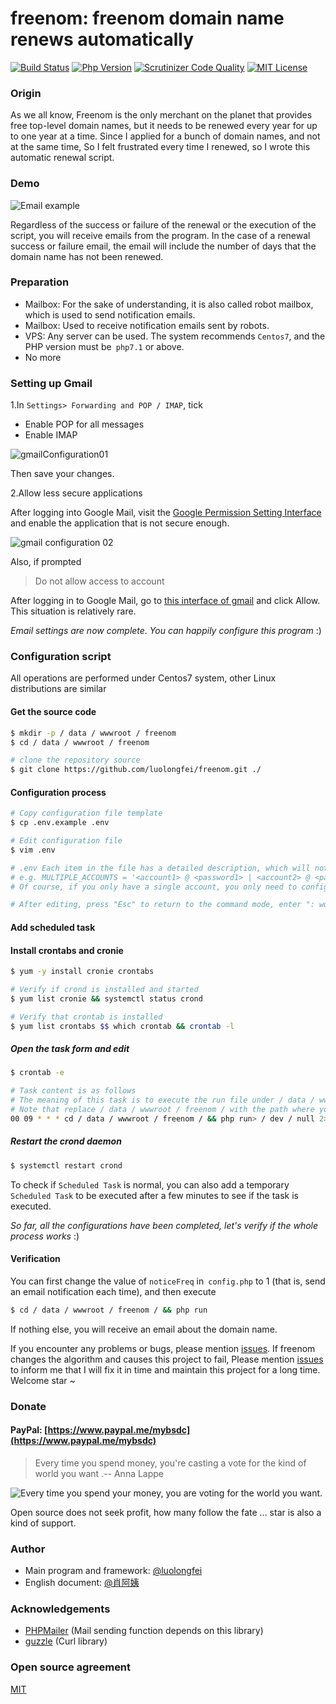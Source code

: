 # freenom: freenom domain name renews automatically

[![Build Status](https://img.shields.io/badge/build-passed-brightgreen?style=for-the-badge)](https://scrutinizer-ci.com/g/luolongfei/freenom/build-status/master)
[![Php Version](https://img.shields.io/badge/php-%3E=7.1-brightgreen.svg?style=for-the-badge)](https://secure.php.net/)
[![Scrutinizer Code Quality](https://img.shields.io/badge/scrutinizer-9.07-brightgreen?style=for-the-badge)](https://scrutinizer-ci.com/g/luolongfei/freenom/?branch=master)
[![MIT License](https://img.shields.io/badge/license-MIT-brightgreen.svg?style=for-the-badge)](https://github.com/luolongfei/freenom/blob/master/LICENSE)

### Origin
As we all know, Freenom is the only merchant on the planet that provides free top-level domain names, but it needs to be renewed every year for up to one year at a time. Since I applied for a bunch of domain names, and not at the same time,
So I felt frustrated every time I renewed, so I wrote this automatic renewal script.

### Demo
![Email example](https://s2.ax1x.com/2020/01/31/139Rrd.png "Email content")

Regardless of the success or failure of the renewal or the execution of the script, you will receive emails from the program. In the case of a renewal success or failure email, the email will include the number of days that the domain name has not been renewed.

### Preparation
- Mailbox: For the sake of understanding, it is also called robot mailbox, which is used to send notification emails.
- Mailbox: Used to receive notification emails sent by robots.
- VPS: Any server can be used. The system recommends `Centos7`, and the PHP version must be` php7.1` or above.
- No more

### Setting up Gmail
1.In `Settings> Forwarding and POP / IMAP`, tick
- Enable POP for all messages
- Enable IMAP

![gmailConfiguration01](https://s2.ax1x.com/2020/01/31/13tKsg.png "gmailConfiguration01")

Then save your changes.

2.Allow less secure applications

After logging into Google Mail, visit the [Google Permission Setting Interface](https://myaccount.google.com/u/2/lesssecureapps?pli=1&pageId=none) and enable the application that is not secure enough.

![gmail configuration 02](https://s2.ax1x.com/2020/01/31/1392KH.png "gmail configuration 02")

Also, if prompted
> Do not allow access to account

After logging in to Google Mail, go to [this interface of gmail](https://accounts.google.com/b/0/DisplayUnlockCaptcha) and click Allow. This situation is relatively rare.

*Email settings are now complete. You can happily configure this program* :)

### Configuration script
All operations are performed under Centos7 system, other Linux distributions are similar
#### Get the source code
```bash
$ mkdir -p / data / wwwroot / freenom
$ cd / data / wwwroot / freenom

# clone the repository source
$ git clone https://github.com/luolongfei/freenom.git ./
```

#### Configuration process
```bash
# Copy configuration file template
$ cp .env.example .env

# Edit configuration file
$ vim .env

# .env Each item in the file has a detailed description, which will not be repeated here. In short, you need to change all the items in it to your own. Note the format of the multi-account configuration:
# e.g. MULTIPLE_ACCOUNTS = '<account1> @ <password1> | <account2> @ <password2> | <account3> @ <password3>'
# Of course, if you only have a single account, you only need to configure FREEENOM_USERNAME and FREEENOM_PASSWORD. The configurations of single account and multiple accounts will be read together and duplicated.

# After editing, press "Esc" to return to the command mode, enter ": wq" and press Enter to save and exit. You will not use Google's editor to ask Google Uncle :)
```

#### Add scheduled task
#### Install crontabs and cronie
```bash
$ yum -y install cronie crontabs

# Verify if crond is installed and started
$ yum list cronie && systemctl status crond

# Verify that crontab is installed
$ yum list crontabs $$ which crontab && crontab -l
```

##### Open the task form and edit
```bash
$ crontab -e

# Task content is as follows
# The meaning of this task is to execute the run file under / data / wwwroot / freenom / at 9 AM every day
# Note that replace / data / wwwroot / freenom / with the path where your run file is located
00 09 * * * cd / data / wwwroot / freenom / && php run> / dev / null 2> & 1
```

##### Restart the crond daemon
```bash
$ systemctl restart crond
```
To check if `Scheduled Task` is normal, you can also add a temporary` Scheduled Task` to be executed after a few minutes to see if the task is executed.

*So far, all the configurations have been completed, let's verify if the whole process works* :)

#### Verification
You can first change the value of `noticeFreq` in` config.php` to 1 (that is, send an email notification each time), and then execute
```bash
$ cd / data / wwwroot / freenom / && php run
```
If nothing else, you will receive an email about the domain name.

If you encounter any problems or bugs, please mention [issues](https://github.com/luolongfei/freenom/issues). If freenom changes the algorithm and causes this project to fail,
Please mention [issues](https://github.com/luolongfei/freenom/issues) to inform me that I will fix it in time and maintain this project for a long time. Welcome star ~

### Donate

#### PayPal: [https://www.paypal.me/mybsdc](https://www.paypal.me/mybsdc)
> Every time you spend money, you're casting a vote for the kind of world you want .-- Anna Lappe

![Every time you spend your money, you are voting for the world you want. ](https://s2.ax1x.com/2020/01/31/13P8cF.jpg)

Open source does not seek profit, how many follow the fate ... star is also a kind of support.

### Author
- Main program and framework: [@luolongfei](https://github.com/luolongfei)
- English document: [@肖阿姨](#)

### Acknowledgements
- [PHPMailer](https://github.com/PHPMailer/PHPMailer/) (Mail sending function depends on this library)
- [guzzle](https://github.com/guzzle/guzzle) (Curl library)

### Open source agreement
[MIT](https://opensource.org/licenses/mit-license.php)